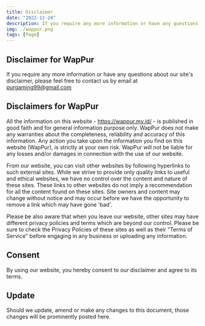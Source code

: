 ```yaml
---
title: Disclaimer
date: "2022-12-24"
description: If you require any more information or have any questions about our site's disclaimer, please feel free to contact us by email
img: ./wappur.png
tags: [Page]
---
```


## Disclaimer for WapPur
If you require any more information or have any questions about our site's disclaimer, please feel free to contact us by email at purgaming99@gmail.com

## Disclaimers for WapPur
All the information on this website - https://wappur.my.id/ - is published in good faith and for general information purpose only. WapPur does not make any warranties about the completeness, reliability and accuracy of this information. Any action you take upon the information you find on this website (WapPur), is strictly at your own risk. WapPur will not be liable for any losses and/or damages in connection with the use of our website.

From our website, you can visit other websites by following hyperlinks to such external sites. While we strive to provide only quality links to useful and ethical websites, we have no control over the content and nature of these sites. These links to other websites do not imply a recommendation for all the content found on these sites. Site owners and content may change without notice and may occur before we have the opportunity to remove a link which may have gone 'bad'.

Please be also aware that when you leave our website, other sites may have different privacy policies and terms which are beyond our control. Please be sure to check the Privacy Policies of these sites as well as their "Terms of Service" before engaging in any business or uploading any information.

## Consent
By using our website, you hereby consent to our disclaimer and agree to its terms.

## Update
Should we update, amend or make any changes to this document, those changes will be prominently posted here.
